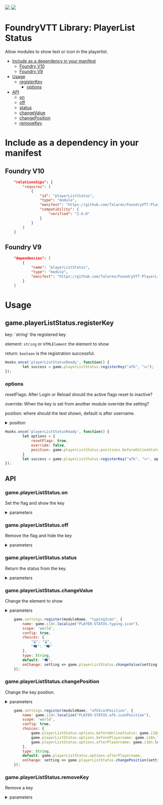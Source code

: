 ![](https://img.shields.io/badge/Foundry-9.269-ready)
![](https://img.shields.io/badge/Foundry-10.275-ready)

# FoundryVTT Library: PlayerList Status

Allow modules to show text or icon in the playerlist.

* [Include as a dependency in your manifest](#include-as-a-dependency-in-your-manifest)
  + [Foundry V10](#foundry-v10)
  + [Foundry V9](#foundry-v9)
* [Usage](#usage)
  + [registerKey](#game.playerListStatus.registerKey)
    - [options](#options)
* [API](#API)
  + [on](#gameplayerliststatuson)
  + [off](#gameplayerliststatusoff)
  + [status](#gameplayerlistStatusstatus)
  + [changeValue](#gameplayerliststatuschangevalue)
  + [changePosition](#gameplayerliststatuschangeposition)
  + [removeKey](#gameplayerliststatusremovekey)


# Include as a dependency in your manifest

## Foundry V10

```json
	"relationships": {
		"requires": [
			{
				"id": "playerListStatus",
				"type": "module",
				"manifest": "https://github.com/Talaren/FoundryVTT-PlayerListStatus/releases/latest/download/module.json",
				"compatibility": {
					"verified": "2.0.0"
				}
			}
		]
	}
```

## Foundry V9

```json
	"dependencies": [
		{
			"name": "playerListStatus",
			"type": "module",
			"manifest": "https://github.com/Talaren/FoundryVTT-PlayerListStatus/releases/latest/download/module.json"
		}
	]
```


# Usage

## game.playerListStatus.registerKey

key: `string' the registered key

element: `string` or `HTMLElement` the element to show

return: `boolean` is the registration successful.

```js
Hooks.once('playerListStatusReady', function() {
		let success = game.playerListStatus.registerKey("afk", "💤");
});

```


### options

resetFlags: After Login or Reload should the active flags reset to inactive?

override: When the key is set from another module override the setting?

position: where should the text shown, default is after username.

<details><summary>position</summary>
`game.playerListStatus.options.beforeOnlineStatus`

`game.playerListStatus.options.beforePlayername`

`game.playerListStatus.options.afterPlayername`
</details>

```js
Hooks.once('playerListStatusReady', function() {
		let options = {
			resetFlags: true,
			override: false,
			position: game.playerListStatus.positions.beforeOnlineStatus
		}
		let success = game.playerListStatus.registerKey("afk", "💤", options);
});

```


## API

### game.playerListStatus.on
Set the flag and show the key

<details><summary>parameters</summary>
key: `string' the registered key

id: (optional) `string` a user id
</details>


### game.playerListStatus.off

Remove the flag and hide the key

<details><summary>parameters</summary>
key: `string' the registered key

id: (optional) `string` a user id
</details>


### game.playerListStatus.status
Return the status from the key.

<details><summary>parameters</summary>
key: `string' the registered key

id: (optional) `string` a user id

return: 'boolean' is key active?
</details>


### game.playerListStatus.changeValue

Change the element to show

<details><summary>parameters</summary>
key: `string' the registered key

element: `string` or `HTMLElement` the element to show
</details>

```js
	game.settings.register(moduleName, "typingIcon", {
		name: game.i18n.localize("PLAYER-STATUS.typing.icon"),
		scope: 'world',
		config: true,
		choices: {
			"⌛": "⌛",
			"🗨️": "🗨️"
		},
		type: String,
		default: "🗨️",
		onChange: setting => game.playerListStatus.changeValue(setting)
	});

```


### game.playerListStatus.changePosition

Change the key position.

<details><summary>parameters</summary>
key: `string' the registered key

element: `game.playerListStatus.positions` the position to show the key
</details>

```js
	game.settings.register(moduleName, "afkIconPosition", {
		name: game.i18n.localize("PLAYER-STATUS.afk.iconPosition"),
		scope: 'world',
		config: true,
		choices: {
			game.playerListStatus.options.beforeOnlineStatus: game.i18n.localize("PLAYER-STATUS.iconPosition.beforeOnline"),
			game.playerListStatus.options.beforePlayername: game.i18n.localize("PLAYER-STATUS.iconPosition.afterOnline"),
			game.playerListStatus.options.afterPlayername: game.i18n.localize("PLAYER-STATUS.iconPosition.afterName")
		},
		type: String,
		default: game.playerListStatus.options.afterPlayername,
		onChange: setting => game.playerListStatus.changePosition(setting)
	});

```


### game.playerListStatus.removeKey

Remove a key

<details><summary>parameters</summary>
key: `string' the registered key
</details>